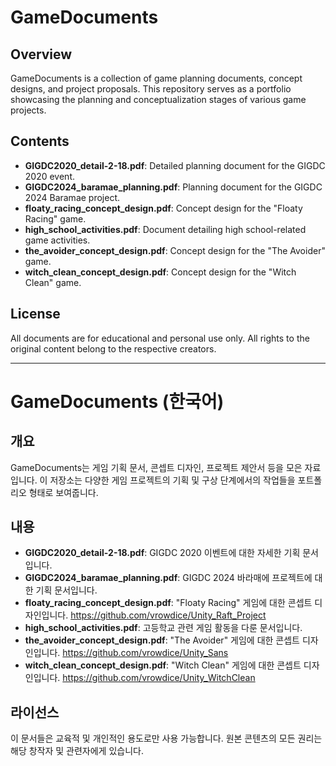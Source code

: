 # GameDocuments

## Overview
GameDocuments is a collection of game planning documents, concept designs, and project proposals. This repository serves as a portfolio showcasing the planning and conceptualization stages of various game projects.

## Contents
- **GIGDC2020_detail-2-18.pdf**: Detailed planning document for the GIGDC 2020 event.
- **GIGDC2024_baramae_planning.pdf**: Planning document for the GIGDC 2024 Baramae project.
- **floaty_racing_concept_design.pdf**: Concept design for the "Floaty Racing" game.
- **high_school_activities.pdf**: Document detailing high school-related game activities.
- **the_avoider_concept_design.pdf**: Concept design for the "The Avoider" game.
- **witch_clean_concept_design.pdf**: Concept design for the "Witch Clean" game.

## License
All documents are for educational and personal use only. All rights to the original content belong to the respective creators.

---

# GameDocuments (한국어)

## 개요
GameDocuments는 게임 기획 문서, 콘셉트 디자인, 프로젝트 제안서 등을 모은 자료입니다. 이 저장소는 다양한 게임 프로젝트의 기획 및 구상 단계에서의 작업들을 포트폴리오 형태로 보여줍니다.

## 내용
- **GIGDC2020_detail-2-18.pdf**: GIGDC 2020 이벤트에 대한 자세한 기획 문서입니다.
- **GIGDC2024_baramae_planning.pdf**: GIGDC 2024 바라매에 프로젝트에 대한 기획 문서입니다.
- **floaty_racing_concept_design.pdf**: "Floaty Racing" 게임에 대한 콘셉트 디자인입니다. https://github.com/vrowdice/Unity_Raft_Project
- **high_school_activities.pdf**: 고등학교 관련 게임 활동을 다룬 문서입니다.
- **the_avoider_concept_design.pdf**: "The Avoider" 게임에 대한 콘셉트 디자인입니다. https://github.com/vrowdice/Unity_Sans
- **witch_clean_concept_design.pdf**: "Witch Clean" 게임에 대한 콘셉트 디자인입니다. https://github.com/vrowdice/Unity_WitchClean

## 라이선스
이 문서들은 교육적 및 개인적인 용도로만 사용 가능합니다. 원본 콘텐츠의 모든 권리는 해당 창작자 및 관련자에게 있습니다.
